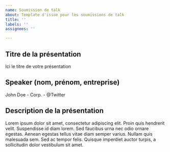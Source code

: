 ```yaml
---
name: Soumission de talk
about: Template d'issue pour les soumissions de talk
title: ''
labels: ''
assignees: ''

---
```


## Titre de la présentation
Ici le titre de votre présentation

## Speaker (nom, prénom, entreprise)
John Doe - Corp. - @Twitter

## Description de la présentation
Lorem ipsum dolor sit amet, consectetur adipiscing elit. Proin quis hendrerit velit. Suspendisse id diam lorem. Sed faucibus urna nec odio ornare egestas. Aenean egestas tellus vitae diam semper varius. Nullam quis malesuada sem. Sed ac tempor felis. Quisque imperdiet auctor turpis, a sollicitudin dolor vestibulum sit amet.
